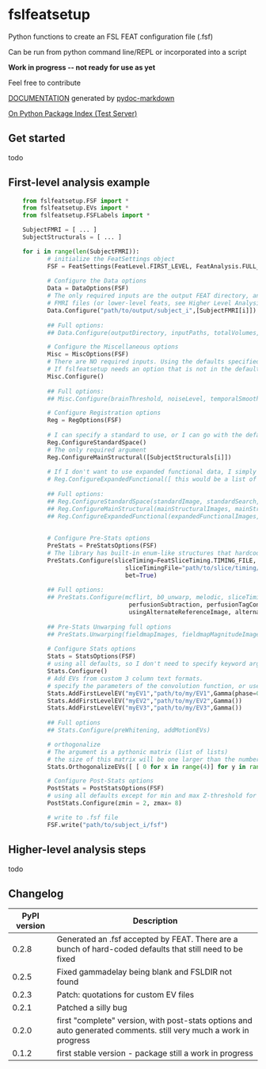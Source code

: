 # fslfeatsetup
 
Python functions to create an FSL FEAT configuration file (.fsf)

Can be run from python command line/REPL or incorporated into a script

**Work in progress -- not ready for use as yet**

Feel free to contribute

[DOCUMENTATION](build/docs/content/api-documentation.md) generated by [pydoc-markdown](https://github.com/NiklasRosenstein/pydoc-markdown)

[On Python Package Index (Test Server)](https://test.pypi.org/project/fslfeatsetup/)

## Get started

todo

## First-level analysis example
```python
    from fslfeatsetup.FSF import *
    from fslfeatsetup.EVs import *
    from fslfeatsetup.FSFLabels import *

    SubjectFMRI = [ ... ] 
    SubjectStructurals = [ ... ]

    for i in range(len(SubjectFMRI)):
           # initialize the FeatSettings object
           FSF = FeatSettings(FeatLevel.FIRST_LEVEL, FeatAnalysis.FULL_ANALYSIS)
           
           # Configure the Data options
           Data = DataOptions(FSF)
           # The only required inputs are the output FEAT directory, and the list of 
           # FMRI files (or lower-level feats, see Higher Level Analysis example
           Data.Configure("path/to/output/subject_i",[SubjectFMRI[i]])
           
           ## Full options:
           ## Data.Configure(outputDirectory, inputPaths, totalVolumes, deleteVolumes, tr, highPassCutoff, higherLevelInput)

           # Configure the Miscellaneous options
           Misc = MiscOptions(FSF)
           # There are NO required inputs. Using the defaults specified in my FSL installation. 
           # If fslfeatsetup needs an option that is not in the defaults, it will let you know 
           Misc.Configure()
           
           ## Full options:
           ## Misc.Configure(brainThreshold, noiseLevel, temporalSmoothness, zThreshold, cleanupFirstLevel, overwriteOriginalPostStats)

           # Configure Registration options
           Reg = RegOptions(FSF)
           
           # I can specify a standard to use, or I can go with the default 2mm MNI152, as I am here
           Reg.ConfigureStandardSpace()
           # The only required argument 
           Reg.ConfigureMainStructural([SubjectStructurals[i]])
           
           # If I don't want to use expanded functional data, I simply don't configure it
           # Reg.ConfigureExpandedFunctional([ this would be a list of your expanded functional images ])
           
           ## Full options:
           ## Reg.ConfigureStandardSpace(standardImage, standardSearch, standardDOF, doNonLinear, warpResolution)
           ## Reg.ConfigureMainStructural(mainStructuralImages, mainStructuralSearch, mainStructuralDOF) 
           ## Reg.ConfigureExpandedFunctional(expandedFunctionalImages, expandedFunctionalSearch, expandedFunctionalDOF)
           
           
           # Configure Pre-Stats options
           PreStats = PreStatsOptions(FSF)
           # The library has built-in enum-like structures that hardcode the FEAT options
           PreStats.Configure(sliceTiming=FeatSliceTiming.TIMING_FILE,
                                 sliceTimingFile="path/to/slice/timing/file",
                                 bet=True)
                                 
           ## Full options:
           ## PreStats.Configure(mcflirt, b0_unwarp, melodic, sliceTiming, sliceTimingFile, bet, spatialSmoothing, intensityNormalization,
                                  perfusionSubtraction, perfusionTagControlOrder, highPassTemporalFilter, lowPassTemporalFilter,
                                  usingAlternateReferenceImage, alternateReferenceImages)
                                  
           ## Pre-Stats Unwarping full options
           ## PreStats.Unwarping(fieldmapImages, fieldmapMagnitudeImages, [epiDwell, epiTE, unwarpDir, signalLoss])
                                 
           # Configure Stats options
           Stats = StatsOptions(FSF)
           # using all defaults, so I don't need to specify keyword arguments
           Stats.Configure()
           # Add EVs from custom 3 column text formats. 
           # specify the parameters of the convolution function, or use defaults:
           Stats.AddFirstLevelEV("myEV1","path/to/my/EV1",Gamma(phase=0, stdev=3, lag=6))
           Stats.AddFirstLevelEV("myEV2","path/to/my/EV2",Gamma())
           Stats.AddFirstLevelEV("myEV3","path/to/my/EV3",Gamma())
           
           ## Full options 
           ## Stats.Configure(preWhitening, addMotionEVs)

           # orthogonalize
           # The argument is a pythonic matrix (list of lists)
           # the size of this matrix will be one larger than the number of EVs
           Stats.OrthogonalizeEVs([ [ 0 for x in range(4)] for y in range(4)])

           # Configure Post-Stats options
           PostStats = PostStatsOptions(FSF)
           # using all defaults except for min and max Z-threshold for rendering
           PostStats.Configure(zmin = 2, zmax= 8)

           # write to .fsf file
           FSF.write("path/to/subject_i/fsf")

```

## Higher-level analysis steps

todo

## Changelog

|  PyPI version |  Description |
| ------ | ------ |
| 0.2.8  | Generated an .fsf accepted by FEAT. There are a bunch of hard-coded defaults that still need to be fixed |
| 0.2.5  | Fixed gammadelay being blank and FSLDIR not found |
| 0.2.3  | Patch: quotations for custom EV files |
| 0.2.1  | Patched a silly bug |
| 0.2.0  | first "complete" version, with post-stats options and auto generated comments. still very much a work in progress |
| 0.1.2  | first stable version - package still a work in progress |

